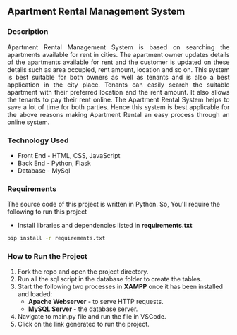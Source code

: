 ## Apartment Rental Management System
### Description
<p align="justify">
Apartment Rental Management System is based on searching the apartments available for rent in cities. The apartment owner updates details of the apartments available for rent and the customer is updated on these details such as area occupied, rent amount, location and so on. This system is best suitable for both owners as well as tenants and is also a best application in the city place. Tenants can easily search the suitable apartment with their preferred location and the rent amount. It also allows the tenants to pay their rent online. The Apartment Rental System helps to save a lot of time for both parties. Hence this system is best applicable for the above reasons making Apartment Rental an easy process through an online system.</p>

### Technology Used
* Front End - HTML, CSS, JavaScript
* Back End - Python, Flask
* Database - MySql
### Requirements
The source code of this project is written in Python. So, You'll require the following to run this project
* Install libraries and dependencies listed in **requirements.txt**
```bash
pip install -r requirements.txt
```
### How to Run the Project
1. Fork the repo and open the project directory.
2. Run all the sql script in the database folder to create the tables.
3. Start the following two processes in **XAMPP** once it has been installed and loaded:
   * **Apache Webserver** - to serve HTTP requests.
   * **MySQL Server** - the database server.
4. Navigate to main.py file and run the file in VSCode.
5. Click on the link generated to run the project.

